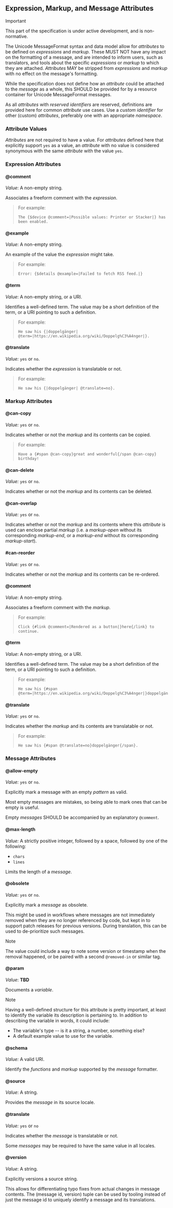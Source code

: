 ## Expression, Markup, and Message Attributes

> [!IMPORTANT]
> This part of the specification is under active development,
> and is non-normative.

The Unicode MessageFormat syntax and data model allow for _attributes_
to be defined on _expressions_ and _markup_.
These MUST NOT have any impact on the formatting of a message,
and are intended to inform users, such as translators, and tools
about the specific _expressions_ or _markup_ to which they are attached.
_Attributes_ MAY be stripped from _expressions_ and _markup_
with no effect on the message's formatting.

While the specification does not define how an _attribute_ could be attached
to the _message_ as a whole,
this SHOULD be provided for by a resource container for Unicode MessageFormat messages.

As all _attributes_ with _reserved identifiers_ are reserved,
definitions are provided here for common _attribute_ use cases.
Use a _custom identifier_ for other (custom) _attributes_,
preferably one with an appropriate _namespace_.

### Attribute Values

_Attributes_ are not required to have a value.
For _attributes_ defined here that explicitly support `yes` as a value,
an _attribute_ with no value is considered synonymous
with the same _attribute_ with the value `yes`.

### Expression Attributes

#### @comment

_Value_: A non-empty string.

Associates a freeform comment with the _expression_.

> For example:
>
> ```
> The {$device @comment=|Possible values: Printer or Stacker|} has been enabled.
> ```

#### @example

_Value_: A non-empty string.

An example of the value the _expression_ might take.

> For example:
>
> ```
> Error: {$details @example=|Failed to fetch RSS feed.|}
> ```

#### @term

_Value_: A non-empty string, or a URI.

Identifies a well-defined term.
The value may be a short definition of the term,
or a URI pointing to such a definition.

> For example:
>
> ```
> He saw his {|doppelgänger| @term=|https://en.wikipedia.org/wiki/Doppelg%C3%A4nger|}.
> ```

#### @translate

_Value:_ `yes` or `no`.

Indicates whether the _expression_ is translatable or not.

> For example:
>
> ```
> He saw his {|doppelgänger| @translate=no}.
> ```

### Markup Attributes

#### @can-copy

_Value:_ `yes` or `no`.

Indicates whether or not the _markup_ and its contents can be copied.

> For example:
>
> ```
> Have a {#span @can-copy}great and wonderful{/span @can-copy} birthday!
> ```

#### @can-delete

_Value:_ `yes` or `no`.

Indicates whether or not the _markup_ and its contents can be deleted.

#### @can-overlap

_Value:_ `yes` or `no`.

Indicates whether or not the _markup_ and its contents where this _attribute_ is used
can enclose partial _markup_
(i.e. a _markup-open_ without its corresponding _markup-end_,
or a _markup-end_ without its corresponding _markup-start_).

#### #can-reorder

_Value:_ `yes` or `no`.

Indicates whether or not the _markup_ and its contents can be re-ordered.

#### @comment

_Value_: A non-empty string.

Associates a freeform comment with the _markup_.

> For example:
>
> ```
> Click {#link @comment=|Rendered as a button|}here{/link} to continue.
> ```

#### @term

_Value_: A non-empty string, or a URI.

Identifies a well-defined term.
The value may be a short definition of the term,
or a URI pointing to such a definition.

> For example:
>
> ```
> He saw his {#span @term=|https://en.wikipedia.org/wiki/Doppelg%C3%A4nger|}doppelgänger{/span}.
> ```

#### @translate

_Value:_ `yes` or `no`.

Indicates whether the _markup_ and its contents are translatable or not.

> For example:
>
> ```
> He saw his {#span @translate=no}doppelgänger{/span}.
> ```

### Message Attributes

#### @allow-empty

_Value:_ `yes` or `no`.

Explicitly mark a message with an empty _pattern_ as valid.

Most empty messages are mistakes,
so being able to mark ones that can be empty is useful.

Empty _messages_ SHOULD be accompanied by an explanatory `@comment`.

#### @max-length

_Value:_ A strictly positive integer, followed by a space, followed by one of the following:
- `chars`
- `lines`

Limits the length of a _message_.

#### @obsolete

_Value:_ `yes` or `no`.

Explicitly mark a _message_ as obsolete.

This might be used in workflows where messages are not immediately removed
when they are no longer referenced by code,
but kept in to support patch releases for previous versions.
During translation, this can be used to de-prioritize such messages.

> [!NOTE]
> The value could include a way to note some version or timestamp when the removal happened,
> or be paired with a second `@removed-in` or similar tag.

#### @param

_Value_: **TBD**

Documents a _variable_.

> [!NOTE]
> Having a well-defined structure for this attribute is pretty important,
> at least to identify the variable its description is pertaining to.
> In addition to describing the variable in words, it could include:
> - The variable's type -- is it a string, a number, something else?
> - A default example value to use for the variable.

#### @schema

_Value:_ A valid URI.

Identify the _functions_ and _markup_ supported by the _message_ formatter.

#### @source

_Value_: A string.

Provides the _message_ in its source locale.

#### @translate

_Value:_ `yes` or `no`

Indicates whether the _message_ is translatable or not.

Some _messages_ may be required to have the same value in all locales.

#### @version

_Value_: A string.

Explicitly versions a source string.

This allows for differentiating typo fixes from actual changes in message contents.
The (message id, version) tuple can be used by tooling instead of just the message id
to uniquely identify a message and its translations.
